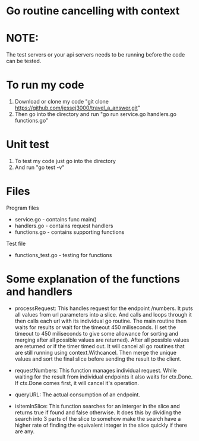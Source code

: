 #  Go routine cancelling with context


# NOTE: 
The test servers or your api servers needs to be running before the code can be tested.

# To run my code
1. Download or clone my code "git clone https://github.com/jessej3000/travel_a_answer.git"
2. Then go into the directory and run "go run service.go handlers.go functions.go"

# Unit test
1. To test my code just go into the directory 
2. And run "go test -v"

# Files
Program files
- service.go        - contains func main()
- handlers.go       - contains request handlers
- functions.go      - contains supporting functions

Test file
- functions_test.go - testing for functions

# Some explanation of the functions and handlers
- processRequest: This handles request for the endpoint /numbers. It puts all values from url parameters into a slice. And calls and loops through it then calls each url with its individual go routine. The main routine then waits for results or wait for the timeout 450 miliseconds. (I set the timeout to 450 miliseconds to give some allowance for sorting and merging after all possible values are returned). After all possible values are returned or if the timer timed out. It will cancel all go routines that are still running using context.Withcancel. Then merge the unique values and sort the final slice before sending the result to the client.

- requestNumbers: This function manages individual request. While waiting for the result from individual endpoints it also waits for ctx.Done. If ctx.Done comes first, it will cancel it's operation.

- queryURL: The actual consumption of an endpoint.

- isItemInSlice: This function searches for an interger in the slice and returns true if found and false otherwise. It does this by dividing the search into 3 parts of the slice to somehow make the search have a higher rate of finding the equivalent integer in the slice quickly if there are any.
